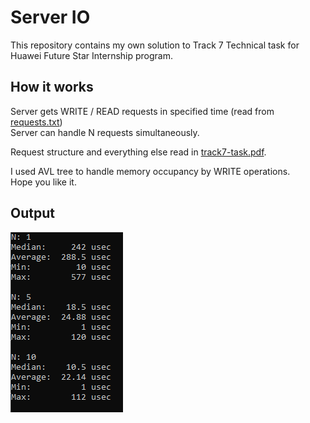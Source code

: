 
# Server IO  
This repository contains my own solution to Track 7 Technical task for Huawei Future Star Internship program.  

## How it works
Server gets WRITE / READ requests in specified time (read from [requests.txt](https://github.com/viCodexm/ServerIO/blob/master/requests.txt))  
Server can handle N requests simultaneously.  

Request structure and everything else read in [track7-task.pdf](https://github.com/viCodexm/ServerIO/blob/master/track7-task.pdf).  

I used AVL tree to handle memory occupancy by WRITE operations.  
Hope you like it.

## Output
![out_image](https://github.com/viCodexm/ServerIO/blob/master/output.png)

